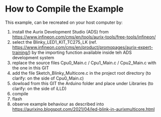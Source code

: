 <h1> How to Compile the Example </h1>

This example, can be recreated on your host computer by:
  1. install the Aurix Development Studio (ADS) from https://www.infineon.com/cms/en/tools/aurix-tools/free-tools/infineon/
  2. select the Blinky_LED1_KIT_TC275_LK (ref. https://www.infineon.com/cms/en/product/promopages/aurix-expert-training/) by the importing function available inside teh ADS development system
  3. replace the source files Cpu0_Main.c / Cpu1_Main.c / Cpu2_Main.c with the one in this GIT
  4. add the file Sketch_Blinky_Multicore.c in the project root directory (to clarify: on the side of Cpu0_Main.c)
  5. dowload from this GIT the Arduino folder and place under Libraries (to clarify: on the side of iLLD)
  6. compile
  7. flash
  8. observe example behaviour as described into https://aurixino.blogspot.com/2021/04/led-blink-in-aurixmulticore.html
